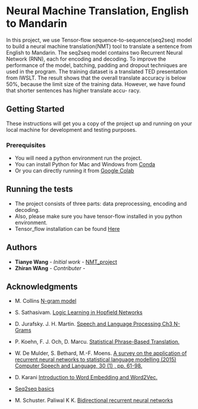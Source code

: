# Neural Machine Translation, English to Mandarin

In this project, we use Tensor-flow sequence-to-sequence(seq2seq) model to build a neural machine translation(NMT) tool to translate a sentence from English to Mandarin. The seq2seq model contains two Recurrent Neural Network (RNN), each for encoding and decoding. To improve the performance of the model, batching, padding and dropout techniques are used in the program. The training dataset is a translated TED presentation from IWSLT. The result shows that the overall translate accuracy is below 50%, because the limit size of the training data. However, we have found that shorter sentences has higher translate accu-
racy.

## Getting Started

These instructions will get you a copy of the project up and running on your local machine for development and testing purposes.

### Prerequisites

* You will need a python environment run the project.
* You can install Python for Mac and Windows from [Conda](https://docs.conda.io/projects/conda/en/latest/user-guide/install/)
* Or you can directly running it from [Google Colab](https://colab.research.google.com)

## Running the tests

* The project consists of three parts: data preprocessing, encoding and decoding.
* Also, please make sure you have tensor-flow installed in you python environment. 
* Tensor_flow installation can be found [Here](https://www.tensorflow.org/install)

## Authors

* **Tianye Wang** - *Initial work* - [NMT_project](https://github.com/tn610582)
* **Zhiran WAng** - *Contributer* - 

## Acknowledgments


* M. Collins [N-gram model](http://www.cs.columbia.edu/~mcollins/lm-spring2013.pdf)

* S. Sathasivam. [Logic Learning in Hopfield Networks]() 

* D. Jurafsky.  J. H. Martin. [Speech and Language Processing Ch3 N-Grams](https://web.stanford.edu/~jurafsky/slp3/3.pdf)

* P. Koehn, F. J. Och, D. Marcu. [Statistical Phrase-Based Translation.](https://aclanthology.info/pdf/N/N03/N03-1017.pdf)

* W. De Mulder, S. Bethard, M.-F. Moens. [A survey on the application of recurrent neural networks to statistical language modelling (2015) Computer Speech and Language,  30  (1) , pp. 61-98.]()

* D. Karani [Introduction to Word Embedding and Word2Vec.](https://towardsdatascience.com/introduction-to-word-embedding-and-word2vec-652d0c2060fa)

* [Seq2seq basics](https://google.github.io/seq2seq/)

* M. Schuster. Paliwal K K. [Bidirectional recurrent neural networks](https://www.semanticscholar.org/paper/Bidirectional-recurrent-neural-networks-Schuster-Paliwal/)






